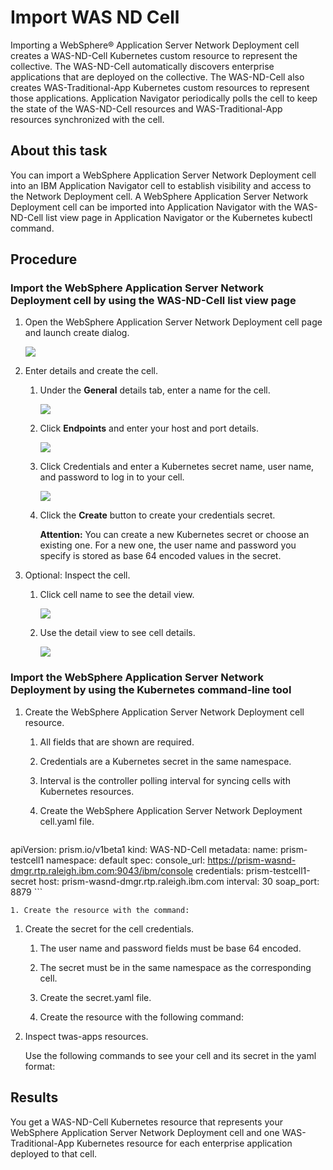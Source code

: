 # Import WAS ND Cell  

Importing a WebSphere® Application Server Network Deployment cell creates a WAS-ND-Cell Kubernetes custom resource to 
represent the collective. The WAS-ND-Cell automatically discovers enterprise applications that are deployed on the collective.
The WAS-ND-Cell also creates WAS-Traditional-App Kubernetes custom resources to represent those applications. Application 
Navigator periodically polls the cell to keep the state of the WAS-ND-Cell resources and WAS-Traditional-App resources 
synchronized with the cell.

## About this task

You can import a WebSphere Application Server Network Deployment cell into an IBM Application Navigator cell to establish 
visibility and access to the Network Deployment cell. A WebSphere Application Server Network Deployment cell can be imported 
into Application Navigator with the WAS-ND-Cell list view page in Application Navigator or the Kubernetes kubectl command.

## Procedure

### Import the WebSphere Application Server Network Deployment cell by using the WAS-ND-Cell list view page

  1. Open the WebSphere Application Server Network Deployment cell page and launch create dialog.

     ![](https://github.com/IBM/appnav/blob/master/images/importcell.1.png)

  1. Enter details and create the cell.

     1. Under the **General** details tab, enter a name for the cell.

        ![](https://github.com/IBM/appnav/blob/master/images/importcell.2.png)

     1. Click **Endpoints** and enter your host and port details.

        ![](https://github.com/IBM/appnav/blob/master/images/importcell.3.png)

     1. Click Credentials and enter a Kubernetes secret name, user name, and password to log in to your cell.

         ![](https://github.com/IBM/appnav/blob/master/images/importcell.4.png)

     1. Click the **Create** button to create your credentials secret.

        **Attention:** You can create a new Kubernetes secret or choose an existing one. For a new one, the user name and 
        password you specify is stored as base 64 encoded values in the secret.

  1. Optional: Inspect the cell.

     1. Click cell name to see the detail view.

        ![](https://github.com/IBM/appnav/blob/master/images/importcell.5.png)

     1. Use the detail view to see cell details.

        ![](https://github.com/IBM/appnav/blob/master/images/importcell.6.png)


### Import the WebSphere Application Server Network Deployment by using the Kubernetes command-line tool

1.	Create the WebSphere Application Server Network Deployment cell resource.
    1. All fields that are shown are required.
    1. Credentials are a Kubernetes secret in the same namespace.
    1. Interval is the controller polling interval for syncing cells with Kubernetes resources.
    1. Create the WebSphere Application Server Network Deployment cell.yaml file.

       ```
apiVersion: prism.io/v1beta1
kind: WAS-ND-Cell
metadata:
  name: prism-testcell1
  namespace: default
spec:
  console_url: https://prism-wasnd-dmgr.rtp.raleigh.ibm.com:9043/ibm/console
  credentials: prism-testcell1-secret
  host: prism-wasnd-dmgr.rtp.raleigh.ibm.com
  interval: 30
  soap_port: 8879
       ```

    1. Create the resource with the command:
    
1. Create the secret for the cell credentials.
   1. The user name and password fields must be base 64 encoded.
   1. The secret must be in the same namespace as the corresponding cell.
   1. Create the secret.yaml file.

   1. Create the resource with the following command:
   
1.	Inspect twas-apps resources.

    Use the following commands to see your cell and its secret in the yaml format:

## Results

You get a WAS-ND-Cell Kubernetes resource that represents your WebSphere Application Server Network Deployment cell and 
one WAS-Traditional-App Kubernetes resource for each enterprise application deployed to that cell.


